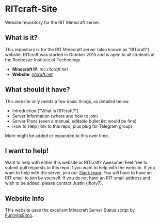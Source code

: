 # RITcraft-Site
Website repository for the RIT Minecraft server.


## What is it?
This repository is for the RIT Minecraft server (also known as "RITcraft") website. RITcraft was started in October 2015 and is open to all students at the Rochester Institute of Technology.

* **Minecraft IP**: *mc.ritcraft.net*
* **Website**: *[ritcraft.net](https://ritcraft.net)*


## What should it have?
This website only needs a few basic things, as detailed below:

* Introduction ("What is RITcraft?")
* Server Information (where and how to join)
* Server Plans (even a manual, editable bullet list would be fine)
* How to Help (link to this repo, plus plug for Telegram group)

More might be added or expanded to this over time.


## I want to help!
Want to help with either this website or RITcraft? Awesome! Feel free to submit pull requests to this repo if you want to help with the website. If you want to help with the server, join our [Slack team](https://ritcraft.slack.com/signup). You will have to have an RIT email to join by yourself. If you do not have an RIT email address and wish to be added, please contact Justin (jflory7).


## Website Info
This website uses the excellent Minecraft Server Status script by [FunnyItsElmo](https://github.com/FunnyItsElmo/PHP-Minecraft-Server-Status-Query).